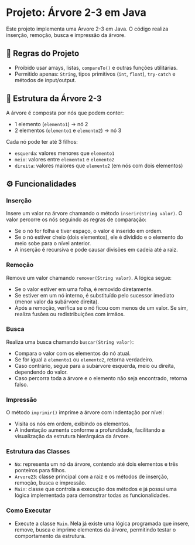 # Projeto: Árvore 2-3 em Java

Este projeto implementa uma Árvore 2-3 em Java. O código realiza inserção, remoção, busca e impressão da árvore.

## 📌 Regras do Projeto

- Proibido usar arrays, listas, `compareTo()` e outras funções utilitárias.
- Permitido apenas: `String`, tipos primitivos (`int`, `float`), `try-catch` e métodos de input/output.

## 🧠 Estrutura da Árvore 2-3

A árvore é composta por nós que podem conter:
- 1 elemento (`elemento1`) → nó 2
- 2 elementos (`elemento1` e `elemento2`) → nó 3

Cada nó pode ter até 3 filhos:
- `esquerda`: valores menores que `elemento1`
- `meio`: valores entre `elemento1` e `elemento2`
- `direita`: valores maiores que `elemento2` (em nós com dois elementos)

## ⚙️ Funcionalidades

### Inserção
Insere um valor na árvore chamando o método `inserir(String valor)`. O valor percorre os nós seguindo as regras de comparação:
- Se o nó for folha e tiver espaço, o valor é inserido em ordem.
- Se o nó estiver cheio (dois elementos), ele é dividido e o elemento do meio sobe para o nível anterior.
- A inserção é recursiva e pode causar divisões em cadeia até a raiz.

### Remoção
Remove um valor chamando `remover(String valor)`. A lógica segue:
- Se o valor estiver em uma folha, é removido diretamente.
- Se estiver em um nó interno, é substituído pelo sucessor imediato (menor valor da subárvore direita).
- Após a remoção, verifica se o nó ficou com menos de um valor. Se sim, realiza fusões ou redistribuições com irmãos.

### Busca
Realiza uma busca chamando `buscar(String valor)`:
- Compara o valor com os elementos do nó atual.
- Se for igual a `elemento1` ou `elemento2`, retorna verdadeiro.
- Caso contrário, segue para a subárvore esquerda, meio ou direita, dependendo do valor.
- Caso percorra toda a árvore e o elemento não seja encontrado, retorna falso.

### Impressão
O método `imprimir()` imprime a árvore com indentação por nível:
- Visita os nós em ordem, exibindo os elementos.
- A indentação aumenta conforme a profundidade, facilitando a visualização da estrutura hierárquica da árvore.

### Estrutura das Classes

- `No`: representa um nó da árvore, contendo até dois elementos e três ponteiros para filhos.
- `Arvore23`: classe principal com a raiz e os métodos de inserção, remoção, busca e impressão.
- `Main`: classe que controla a execução dos métodos e já possui uma lógica implementada para demonstrar todas as funcionalidades.

###  Como Executar

- Execute a classe `Main`. Nela já existe uma lógica programada que insere, remove, busca e imprime elementos da árvore, permitindo testar o comportamento da estrutura.
